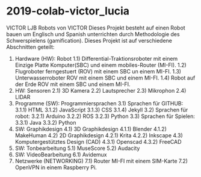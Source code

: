 # 2019-colab-victor_lucia
VICTOR LJB Robots von VICTOR
Dieses Projekt besteht auf einen Robot bauen um Englisch und Spanish unterrichten durch Methodologie des Schwerspielens (gamification).
Dieses Projekt ist auf verschiedene Abschnitten geteilt:
1) Hardware (HW): Robot
	1.1) Differential-Traktionsroboter mit einem Einzige Platte Komputer(SBC) und einem mobiles-Router (MI-FI).
	1.2) Flugroboter ferngestuert (ROV) mit einem SBC un einem MI-FI.
	1.3) Unterwasserroboter ROV mit einem SBC und einem MI-FI.
	1.4) Robot auf der Erde ROV mit einem SBC und einem MI-FI.
2) HW: Sensoren
	2.1) 3D Kamera
	2.2) Lautsprecher
	2.3) Mikrophon
	2.4) LIDAR
3) Programme (SW): Programmiersprachen
	3.1) Sprachen für GITHUB:  
	  3.1.1) HTML
      3.1.2) JavaScript
      3.1.3) CSS
      3.1.4) Jekyll
	3.2) Sprachen für robot:
	  3.2.1) Arduino
      3.2.2) ROS
      3.2.3) Python
    3.3) Sprachen für Spielen:
	  3.3.1) Java
      3.3.2) Python
4) SW: Graphikdesign
	4.1) 3D Graphikdesign
	  4.1.1) Blender
      4.1.2) MakeHuman
    4.2) 2D Graphikdesign
	  4.2.1) Krita
      4.2.2) Inkscape
	4.3) Komputergestütztes Design (CAD)
	  4.3.1) Openscad
      4.3.2) FreeCAD
5) SW: Tonbearbeitung
    5.1) MuseScore
    5.2) Audacity
6) SW: VideoBearbeitung
    6.1) Avidemux
7) Netzwerke (NETWORKING)
    7.1) Router MI-FI mit einem SIM-Karte
    7.2) OpenVPN in einem Raspberry Pi.
